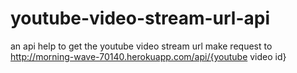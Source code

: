 # youtube-video-stream-url-api
an api help to get the youtube video stream url
make request to http://morning-wave-70140.herokuapp.com/api/{youtube video id}
